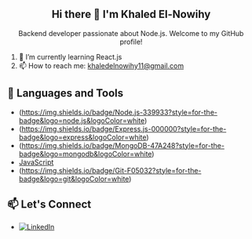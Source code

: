 <h2 align="center">Hi there 👋 I'm Khaled El-Nowihy</h2>
<p align="center">Backend developer passionate about Node.js. Welcome to my GitHub profile!</p>

1. 🌱 I’m currently learning React.js
2. 📫 How to reach me: khaledelnowihy11@gmail.com

## 🚀 Languages and Tools

- (https://img.shields.io/badge/Node.js-339933?style=for-the-badge&logo=node.js&logoColor=white)
- (https://img.shields.io/badge/Express.js-000000?style=for-the-badge&logo=express&logoColor=white)
- (https://img.shields.io/badge/MongoDB-47A248?style=for-the-badge&logo=mongodb&logoColor=white)
- [JavaScript](https://img.shields.io/badge/JavaScript-F7DF1E?style=for-the-badge&logo=javascript&logoColor=black)
- (https://img.shields.io/badge/Git-F05032?style=for-the-badge&logo=git&logoColor=white)

## 📫 Let's Connect

- [![LinkedIn](https://img.shields.io/badge/LinkedIn-Connect-blue?style=for-the-badge&logo=linkedin)](https://www.linkedin.com/in/khaled-elnowihy-ab6b92241/)
